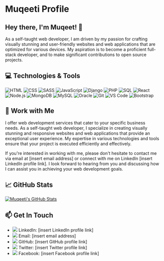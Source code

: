 # Muqeeti Profile


## Hey there, I'm Muqeet! 👋

As a self-taught web developer, I am driven by my passion for crafting visually stunning and user-friendly websites and web applications that are optimized for various devices. My aspiration is to become a proficient full-stack developer, and to make significant contributions to open source projects.

## 💻 Technologies & Tools
![HTML](https://img.icons8.com/color/48/000000/html-5.png) 
![CSS](https://img.icons8.com/color/48/000000/css3.png) 
![SASS](https://img.icons8.com/color/48/000000/sass.png) 
![JavaScript](https://img.icons8.com/color/48/000000/javascript.png) 
![Django](https://img.icons8.com/color/48/000000/django.png) 
![PHP](https://img.icons8.com/color/48/000000/php.png) 
![SQL](https://img.icons8.com/color/48/000000/sql.png) 
![React](https://img.icons8.com/color/48/000000/react-native.png) 
![Node.js](https://img.icons8.com/color/48/000000/nodejs.png) 
![MongoDB](https://img.icons8.com/color/48/000000/mongodb.png) 
![MySQL](https://img.icons8.com/color/48/000000/mysql-logo.png) 
![Oracle](https://img.icons8.com/color/48/000000/oracle.png) 
![Git](https://img.icons8.com/color/48/000000/git.png) 
![VS Code](https://img.icons8.com/color/48/000000/visual-studio-code-2019.png) 
![Bootstrap](https://img.icons8.com/color/48/000000/bootstrap.png)


## 💼 Work with Me

I offer web development services that cater to your specific business needs. As a self-taught web developer, I specialize in creating visually stunning and responsive websites and web applications that provide an exceptional user experience. My expertise in various technologies and tools ensure that your project is executed efficiently and effectively.

If you're interested in working with me, please don't hesitate to contact me via email at [insert email address] or connect with me on LinkedIn [insert LinkedIn profile link]. I look forward to hearing from you and discussing how I can assist you in achieving your web development goals.

## 📈 GitHub Stats

[![Muqeeti's GitHub Stats](https://github-readme-stats.vercel.app/api?username=muqeetiqbal2&show_icons=true&hide_border=true&count_private=true&theme=tokyonight)](https://github.com/muqeetiqbal2)

## 📫 Get In Touch
- <img src="https://img.icons8.com/ios-filled/30/0077b5/linkedin.png"/> LinkedIn: [insert LinkedIn profile link]
- <img src="https://img.icons8.com/ios-filled/30/0077b5/email.png"/> Email: [insert email address]
- <img src="https://img.icons8.com/ios-filled/30/0077b5/github.png"/> GitHub: [insert GitHub profile link]
- <img src="https://img.icons8.com/ios-filled/30/0077b5/twitter.png"/> Twitter: [insert Twitter profile link]
- <img src="https://img.icons8.com/ios-filled/30/0077b5/facebook.png"/> Facebook: [insert Facebook profile link]

